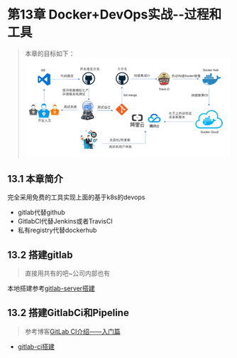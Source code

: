 # 第13章 Docker+DevOps实战--过程和工具
> 本章的目标如下：
![基于k8s的devops实战](images/基于k8s的devops实战.png)

## 13.1 本章简介
完全采用免费的工具实现上面的基于k8s的devops
+ gitlab代替github
+ GitlabCI代替Jenkins或者TravisCI
+ 私有registry代替dockerhub

## 13.2 搭建gitlab
> 直接用共有的吧~公司内部也有

本地搭建参考[gitlab-server搭建](环境搭建脚本/labs/gitlab-server.md)

## 13.2 搭建GitlabCi和Pipeline
> 参考博客[GitLab CI介绍——入门篇](https://blog.csdn.net/Choerodon/article/details/97751754)

+ [gitlab-ci搭建](环境搭建脚本/labs/gitlab-ci.md)